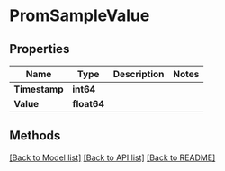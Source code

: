# PromSampleValue

## Properties

Name | Type | Description | Notes
------------ | ------------- | ------------- | -------------
**Timestamp** | **int64** |  | 
**Value** | **float64** |  | 

## Methods


[[Back to Model list]](../README.md#documentation-for-models) [[Back to API list]](../README.md#documentation-for-api-endpoints) [[Back to README]](../README.md)


